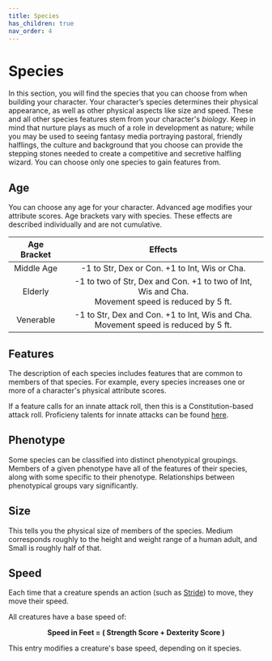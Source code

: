```yaml
---
title: Species
has_children: true
nav_order: 4
---
```


# Species
In this section, you will find the species that you can choose from when building your character. Your character’s species determines their physical appearance, as well as other physical aspects like size and speed. These and all other species features stem from your character's *biology*. Keep in mind that nurture plays as much of a role in development as nature; while you may be used to seeing fantasy media portraying pastoral, friendly halflings, the culture and background that you choose can provide the stepping stones needed to create a competitive and secretive halfling wizard. You can choose only one species to gain features from.

## Age
You can choose any age for your character. Advanced age modifies your attribute scores. Age brackets vary with species. These effects are described individually and are not cumulative.

| Age Bracket | Effects |
|:-----------:|:-------:|
| Middle Age | -1 to Str, Dex or Con. +1 to Int, Wis or Cha. |
| Elderly    | -1 to two of Str, Dex and Con. +1 to two of Int, Wis and Cha.<br>Movement speed is reduced by 5 ft. |
| Venerable  | -1 to Str, Dex and Con. +1 to Int, Wis and Cha.<br>Movement speed is reduced by 5 ft. |

## Features
The description of each species includes features that are common to members of that species. For example, every species increases one or more of a character's physical attribute scores.

If a feature calls for an innate attack roll, then this is a Constitution-based attack roll. Proficieny talents for innate attacks can be found [here](https://stormchaserroleplaying.com/stormchaserRPG/Talents/Species/#innate-ability-proficiency).

## Phenotype
Some species can be classified into distinct phenotypical groupings. Members of a given phenotype have all of the features of their species, along with some specific to their phenotype. Relationships between phenotypical groups vary significantly.

## Size
This tells you the physical size of members of the species. Medium corresponds roughly to the height and weight range of a human adult, and Small is roughly half of that.

## Speed
Each time that a creature spends an action (such as [Stride](https://stormchaserroleplaying.com/stormchaserRPG/Combat/Actions/Stride/)) to move, they move their speed.

All creatures have a base speed of:

<center><strong>Speed in Feet = ( Strength Score + Dexterity Score )</strong></center>

This entry modifies a creature's base speed, depending on it species.
